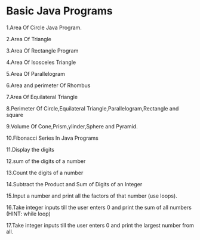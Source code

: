 # Basic Java Programs

1.Area Of Circle Java Program.

2.Area Of Triangle

3.Area Of Rectangle Program

4.Area Of Isosceles Triangle

5.Area Of Parallelogram

6.Area and perimeter Of Rhombus

7.Area Of Equilateral Triangle

8.Perimeter Of Circle,Equilateral Triangle,Parallelogram,Rectangle and square

9.Volume Of Cone,Prism,ylinder,Sphere and Pyramid.



10.Fibonacci Series In Java Programs

11.Display the digits 

12.sum of  the digits of a number

13.Count the digits of a number

14.Subtract the Product and Sum of Digits of an Integer

15.Input a number and print all the factors of that number (use loops).

16.Take integer inputs till the user enters 0 and print the sum of all numbers (HINT: while loop)

17.Take integer inputs till the user enters 0 and print the largest number from all.

